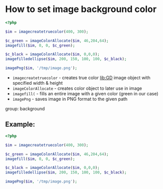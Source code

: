 # How to set image background color

```php
<?php

$im = imagecreatetruecolor(400, 300);

$c_green = imageColorAllocate($im, 46,204,64);
imagefill($im, 0, 0, $c_green);

$c_black = imageColorAllocate($im, 0,0,0);
imagefilledellipse($im, 200, 150, 100, 100, $c_black);

imagePng($im, '/tmp/image.png');
```

- `imagecreatetruecolor` - creates true color [lib:GD](https://onelinerhub.com/php-gd/how-to-install-gd-for-php-on-ubuntu-ubuntuversion) image object with specified width & height
- `imageColorAllocate` - creates color object to later use in image
- `imagefill(` - fills an entire image with a given color (green in our case)
- `imagePng` - saves image in PNG format to the given path

group: background

## Example: 
```php
<?php

$im = imagecreatetruecolor(400, 300);

$c_green = imageColorAllocate($im, 46,204,64);
imagefill($im, 0, 0, $c_green);

$c_black = imageColorAllocate($im, 0,0,0);
imagefilledellipse($im, 200, 150, 100, 100, $c_black);

imagePng($im, '/tmp/image.png');
```

